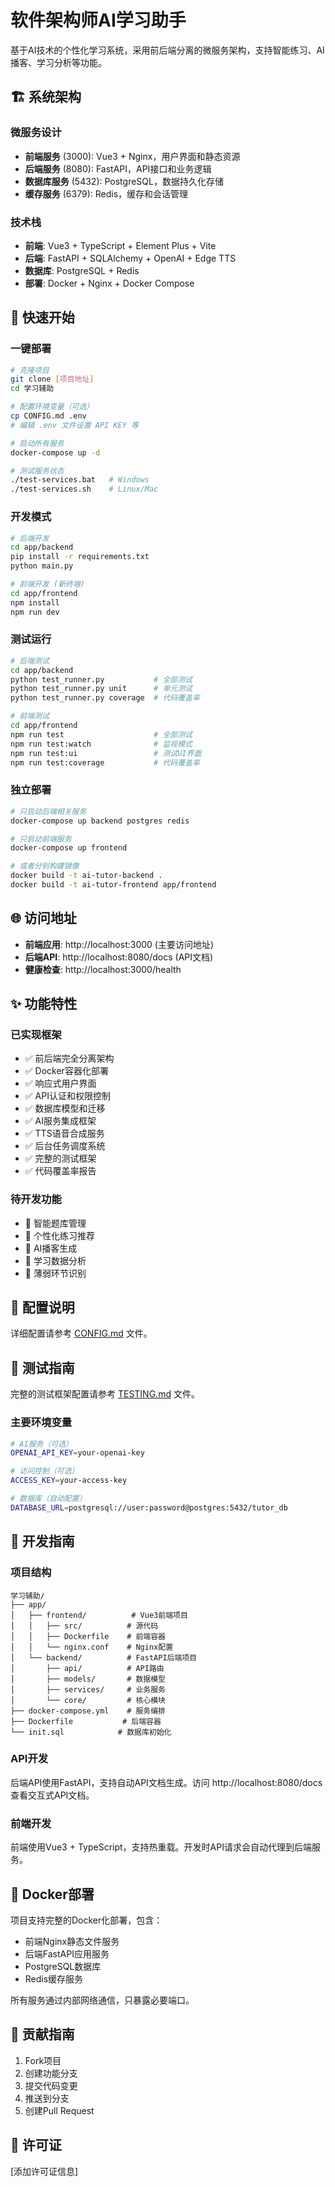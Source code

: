 # 软件架构师AI学习助手

基于AI技术的个性化学习系统，采用前后端分离的微服务架构，支持智能练习、AI播客、学习分析等功能。

## 🏗️ 系统架构

### 微服务设计
- **前端服务** (3000): Vue3 + Nginx，用户界面和静态资源
- **后端服务** (8080): FastAPI，API接口和业务逻辑
- **数据库服务** (5432): PostgreSQL，数据持久化存储
- **缓存服务** (6379): Redis，缓存和会话管理

### 技术栈
- **前端**: Vue3 + TypeScript + Element Plus + Vite
- **后端**: FastAPI + SQLAlchemy + OpenAI + Edge TTS
- **数据库**: PostgreSQL + Redis
- **部署**: Docker + Nginx + Docker Compose

## 🚀 快速开始

### 一键部署
```bash
# 克隆项目
git clone [项目地址]
cd 学习辅助

# 配置环境变量（可选）
cp CONFIG.md .env
# 编辑 .env 文件设置 API KEY 等

# 启动所有服务
docker-compose up -d

# 测试服务状态
./test-services.bat   # Windows
./test-services.sh    # Linux/Mac
```

### 开发模式
```bash
# 后端开发
cd app/backend
pip install -r requirements.txt
python main.py

# 前端开发 (新终端)
cd app/frontend
npm install
npm run dev
```

### 测试运行
```bash
# 后端测试
cd app/backend
python test_runner.py           # 全部测试
python test_runner.py unit      # 单元测试
python test_runner.py coverage  # 代码覆盖率

# 前端测试
cd app/frontend
npm run test                    # 全部测试
npm run test:watch              # 监视模式
npm run test:ui                 # 测试UI界面
npm run test:coverage           # 代码覆盖率
```

### 独立部署
```bash
# 只启动后端相关服务
docker-compose up backend postgres redis

# 只启动前端服务
docker-compose up frontend

# 或者分别构建镜像
docker build -t ai-tutor-backend .
docker build -t ai-tutor-frontend app/frontend
```

## 🌐 访问地址

- **前端应用**: http://localhost:3000 (主要访问地址)
- **后端API**: http://localhost:8080/docs (API文档)
- **健康检查**: http://localhost:3000/health

## ✨ 功能特性

### 已实现框架
- ✅ 前后端完全分离架构
- ✅ Docker容器化部署
- ✅ 响应式用户界面
- ✅ API认证和权限控制
- ✅ 数据库模型和迁移
- ✅ AI服务集成框架
- ✅ TTS语音合成服务
- ✅ 后台任务调度系统
- ✅ 完整的测试框架
- ✅ 代码覆盖率报告

### 待开发功能
- 🔄 智能题库管理
- 🔄 个性化练习推荐
- 🔄 AI播客生成
- 🔄 学习数据分析
- 🔄 薄弱环节识别

## 📖 配置说明

详细配置请参考 [CONFIG.md](CONFIG.md) 文件。

## 🧪 测试指南

完整的测试框架配置请参考 [TESTING.md](TESTING.md) 文件。

### 主要环境变量
```bash
# AI服务（可选）
OPENAI_API_KEY=your-openai-key

# 访问控制（可选）
ACCESS_KEY=your-access-key

# 数据库（自动配置）
DATABASE_URL=postgresql://user:password@postgres:5432/tutor_db
```

## 🔧 开发指南

### 项目结构
```
学习辅助/
├── app/
│   ├── frontend/          # Vue3前端项目
│   │   ├── src/          # 源代码
│   │   ├── Dockerfile    # 前端容器
│   │   └── nginx.conf    # Nginx配置
│   └── backend/          # FastAPI后端项目
│       ├── api/          # API路由
│       ├── models/       # 数据模型
│       ├── services/     # 业务服务
│       └── core/         # 核心模块
├── docker-compose.yml    # 服务编排
├── Dockerfile           # 后端容器
└── init.sql            # 数据库初始化
```

### API开发
后端API使用FastAPI，支持自动API文档生成。访问 http://localhost:8080/docs 查看交互式API文档。

### 前端开发
前端使用Vue3 + TypeScript，支持热重载。开发时API请求会自动代理到后端服务。

## 🐳 Docker部署

项目支持完整的Docker化部署，包含：
- 前端Nginx静态文件服务
- 后端FastAPI应用服务  
- PostgreSQL数据库
- Redis缓存服务

所有服务通过内部网络通信，只暴露必要端口。

## 🤝 贡献指南

1. Fork项目
2. 创建功能分支
3. 提交代码变更
4. 推送到分支
5. 创建Pull Request

## 📄 许可证

[添加许可证信息]